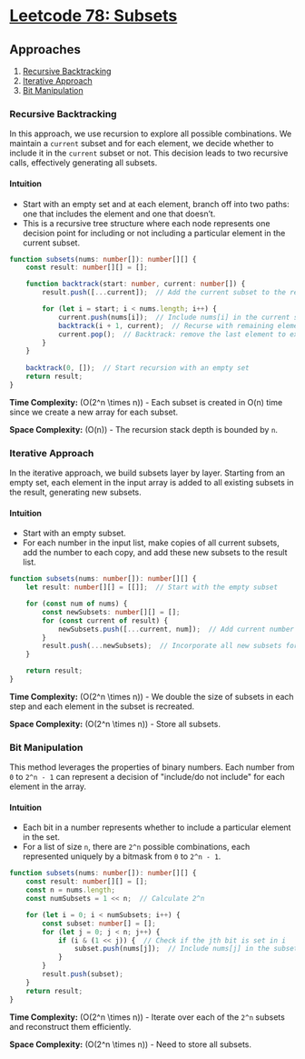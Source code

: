 # [Leetcode 78: Subsets](https://leetcode.com/problems/subsets/)

## Approaches

1. [Recursive Backtracking](#recursive-backtracking)
2. [Iterative Approach](#iterative-approach)
3. [Bit Manipulation](#bit-manipulation)

### Recursive Backtracking

In this approach, we use recursion to explore all possible combinations. We maintain a `current` subset and for each element, we decide whether to include it in the `current` subset or not. This decision leads to two recursive calls, effectively generating all subsets.

#### Intuition
- Start with an empty set and at each element, branch off into two paths: one that includes the element and one that doesn’t.
- This is a recursive tree structure where each node represents one decision point for including or not including a particular element in the current subset. 

```typescript
function subsets(nums: number[]): number[][] {
    const result: number[][] = [];

    function backtrack(start: number, current: number[]) {
        result.push([...current]);  // Add the current subset to the result (clone of current)

        for (let i = start; i < nums.length; i++) {
            current.push(nums[i]);  // Include nums[i] in the current subset
            backtrack(i + 1, current);  // Recurse with remaining elements
            current.pop();  // Backtrack: remove the last element to explore other possibilities
        }
    }
    
    backtrack(0, []);  // Start recursion with an empty set
    return result;
}
```

**Time Complexity:** \(O(2^n \times n)\) - Each subset is created in O(n) time since we create a new array for each subset.

**Space Complexity:** \(O(n)\) - The recursion stack depth is bounded by `n`.

### Iterative Approach

In the iterative approach, we build subsets layer by layer. Starting from an empty set, each element in the input array is added to all existing subsets in the result, generating new subsets.

#### Intuition
- Start with an empty subset.
- For each number in the input list, make copies of all current subsets, add the number to each copy, and add these new subsets to the result list.

```typescript
function subsets(nums: number[]): number[][] {
    let result: number[][] = [[]];  // Start with the empty subset

    for (const num of nums) {
        const newSubsets: number[][] = [];
        for (const current of result) {
            newSubsets.push([...current, num]);  // Add current number to each existing subset
        }
        result.push(...newSubsets);  // Incorporate all new subsets formed in this step
    }

    return result;
}
```

**Time Complexity:** \(O(2^n \times n)\) - We double the size of subsets in each step and each element in the subset is recreated.

**Space Complexity:** \(O(2^n \times n)\) - Store all subsets.

### Bit Manipulation

This method leverages the properties of binary numbers. Each number from `0` to `2^n - 1` can represent a decision of "include/do not include" for each element in the array.

#### Intuition
- Each bit in a number represents whether to include a particular element in the set.
- For a list of size `n`, there are `2^n` possible combinations, each represented uniquely by a bitmask from `0` to `2^n - 1`.

```typescript
function subsets(nums: number[]): number[][] {
    const result: number[][] = [];
    const n = nums.length;
    const numSubsets = 1 << n;  // Calculate 2^n

    for (let i = 0; i < numSubsets; i++) {
        const subset: number[] = [];
        for (let j = 0; j < n; j++) {
            if (i & (1 << j)) {  // Check if the jth bit is set in i
                subset.push(nums[j]);  // Include nums[j] in the subset
            }
        }
        result.push(subset);
    }
    return result;
}
```

**Time Complexity:** \(O(2^n \times n)\) - Iterate over each of the `2^n` subsets and reconstruct them efficiently.

**Space Complexity:** \(O(2^n \times n)\) - Need to store all subsets.

